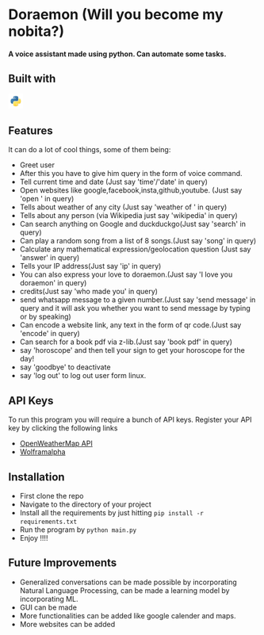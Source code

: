 # Doraemon (Will you become my nobita?)

#### A voice assistant made using python. Can automate some tasks.

## Built with

<code><img height="30" src="https://raw.githubusercontent.com/github/explore/80688e429a7d4ef2fca1e82350fe8e3517d3494d/topics/python/python.png"></code>


## Features

It can do a lot of cool things, some of them being:

- Greet user
- After this you have to give him query in the form of voice command.
- Tell current time and date (Just say 'time'/'date' in query)
- Open websites like google,facebook,insta,github,youtube. (Just say 'open <website name>' in query)
- Tells about weather of any city (Just say 'weather of <city name>' in query)
- Tells about any person (via Wikipedia just say 'wikipedia' in query)
- Can search anything on Google and duckduckgo(Just say 'search' in query) 
- Can play a random song from a list of 8 songs.(Just say 'song' in query)
- Calculate any mathematical expression/geolocation question (Just say 'answer' in query)
- Tells your IP address(Just say 'ip' in query)
- You can also express your love to doraemon.(Just say 'I love you doraemon' in query)
- credits(Just say 'who made you' in query)
- send whatsapp message to a given number.(Just say 'send message' in query and it will ask you whether you want to send message by typing or by speaking)
- Can encode a website link, any text in the form of qr code.(Just say 'encode' in query)
- Can search for a book pdf via z-lib.(Just say 'book pdf' in query)
- say 'horoscope' and then tell your sign to get your horoscope for the day!
- say 'goodbye' to deactivate
- say 'log out' to log out user form linux.


## API Keys
To run this program you will require a bunch of API keys. Register your API key by clicking the following links

- [OpenWeatherMap API](https://openweathermap.org/api)
- [Wolframalpha](https://www.wolframalpha.com/)
  
## Installation

- First clone the repo
- Navigate to the directory of your project
- Install all the requirements by just hitting ``` pip install -r requirements.txt ```
- Run the program by ``` python main.py ```
- Enjoy !!!!

## Future Improvements
- Generalized conversations can be made possible by incorporating Natural Language Processing, can be made a learning model by incorporating ML.
- GUI can be made 
- More functionalities can be added like google calender and maps.
- More websites can be added
